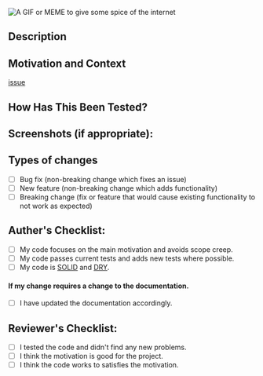 <!--- Provide a general summary of your changes in the Title above -->

<!-- If you don't mind add a fun gif or meme, but no pressure -->
![A GIF or MEME to give some spice of the internet](url)

## Description
<!--- Describe your changes in detail -->

## Motivation and Context
<!--- Why is this change required? What problem does it solve? -->
<!--- If it fixes an open issue, please link to the issue here. -->
[issue](https://github.com/BrainJS/brain.js/issues/###)

## How Has This Been Tested?
<!--- Please describe in detail how you tested your changes. -->
<!--- Include details of your testing environment, tests ran to see how -->
<!--- your change affects other areas of the code, etc. -->

## Screenshots (if appropriate):

## Types of changes
<!--- What types of changes does your code introduce? Put an `x` in all the boxes that apply: -->
- [ ] Bug fix (non-breaking change which fixes an issue)
- [ ] New feature (non-breaking change which adds functionality)
- [ ] Breaking change (fix or feature that would cause existing functionality to not work as expected)

## Auther's Checklist:
<!--- Go over all the following points, and put an `x` in all the boxes that apply. -->
<!--- If you're unsure about any of these, don't hesitate to ask. We're here to help! -->
- [ ] My code focuses on the main motivation and avoids scope creep.
- [ ] My code passes current tests and adds new tests where possible.
- [ ] My code is [SOLID](https://en.wikipedia.org/wiki/SOLID_(object-oriented_design)) and [DRY](https://en.wikipedia.org/wiki/Don%27t_repeat_yourself).

#### If my change requires a change to the documentation.
- [ ] I have updated the documentation accordingly.

## Reviewer's Checklist:
- [ ] I tested the code and didn't find any new problems.
- [ ] I think the motivation is good for the project.
- [ ] I think the code works to satisfies the motivation.